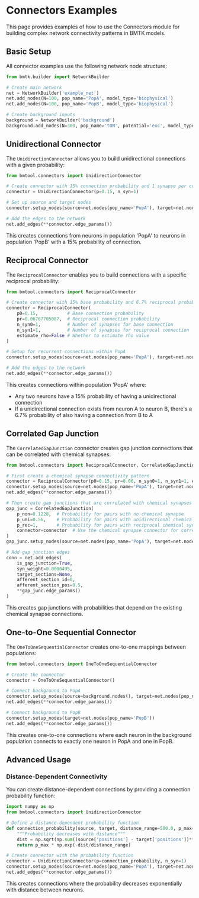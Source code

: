 # Connectors Examples

This page provides examples of how to use the Connectors module for building complex network connectivity patterns in BMTK models.

## Basic Setup

All connector examples use the following network node structure:

```python
from bmtk.builder import NetworkBuilder

# Create main network
net = NetworkBuilder('example_net')
net.add_nodes(N=100, pop_name='PopA', model_type='biophysical')
net.add_nodes(N=100, pop_name='PopB', model_type='biophysical')

# Create background inputs
background = NetworkBuilder('background')
background.add_nodes(N=300, pop_name='tON', potential='exc', model_type='virtual')
```

## Unidirectional Connector

The `UnidirectionConnector` allows you to build unidirectional connections with a given probability:

```python
from bmtool.connectors import UnidirectionConnector

# Create connector with 15% connection probability and 1 synapse per connection
connector = UnidirectionConnector(p=0.15, n_syn=1)

# Set up source and target nodes
connector.setup_nodes(source=net.nodes(pop_name='PopA'), target=net.nodes(pop_name='PopB'))

# Add the edges to the network
net.add_edges(**connector.edge_params())
```

This creates connections from neurons in population 'PopA' to neurons in population 'PopB' with a 15% probability of connection.

## Reciprocal Connector

The `ReciprocalConnector` enables you to build connections with a specific reciprocal probability:

```python
from bmtool.connectors import ReciprocalConnector

# Create connector with 15% base probability and 6.7% reciprocal probability
connector = ReciprocalConnector(
    p0=0.15,           # Base connection probability 
    pr=0.06767705087,  # Reciprocal connection probability
    n_syn0=1,          # Number of synapses for base connection
    n_syn1=1,          # Number of synapses for reciprocal connection
    estimate_rho=False # Whether to estimate rho value
)

# Setup for recurrent connections within PopA
connector.setup_nodes(source=net.nodes(pop_name='PopA'), target=net.nodes(pop_name='PopA'))

# Add the edges to the network
net.add_edges(**connector.edge_params())
```

This creates connections within population 'PopA' where:
- Any two neurons have a 15% probability of having a unidirectional connection
- If a unidirectional connection exists from neuron A to neuron B, there's a 6.7% probability of also having a connection from B to A

## Correlated Gap Junction

The `CorrelatedGapJunction` connector creates gap junction connections that can be correlated with chemical synapses:

```python
from bmtool.connectors import ReciprocalConnector, CorrelatedGapJunction

# First create a chemical synapse connectivity pattern
connector = ReciprocalConnector(p0=0.15, pr=0.06, n_syn0=1, n_syn1=1, estimate_rho=False)
connector.setup_nodes(source=net.nodes(pop_name='PopA'), target=net.nodes(pop_name='PopA'))
net.add_edges(**connector.edge_params())

# Then create gap junctions that are correlated with chemical synapses
gap_junc = CorrelatedGapJunction(
    p_non=0.1228,  # Probability for pairs with no chemical synapse
    p_uni=0.56,    # Probability for pairs with unidirectional chemical synapse
    p_rec=1,       # Probability for pairs with reciprocal chemical synapses
    connector=connector  # Use the chemical synapse connector for correlation
)
gap_junc.setup_nodes(source=net.nodes(pop_name='PopA'), target=net.nodes(pop_name='PopA'))

# Add gap junction edges
conn = net.add_edges(
    is_gap_junction=True, 
    syn_weight=0.0000495, 
    target_sections=None,
    afferent_section_id=0, 
    afferent_section_pos=0.5,
    **gap_junc.edge_params()
)
```

This creates gap junctions with probabilities that depend on the existing chemical synapse connections.

## One-to-One Sequential Connector

The `OneToOneSequentialConnector` creates one-to-one mappings between populations:

```python
from bmtool.connectors import OneToOneSequentialConnector

# Create the connector
connector = OneToOneSequentialConnector()

# Connect background to PopA
connector.setup_nodes(source=background.nodes(), target=net.nodes(pop_name='PopA'))
net.add_edges(**connector.edge_params())

# Connect background to PopB
connector.setup_nodes(target=net.nodes(pop_name='PopB'))
net.add_edges(**connector.edge_params())
```

This creates one-to-one connections where each neuron in the background population connects to exactly one neuron in PopA and one in PopB.

## Advanced Usage

### Distance-Dependent Connectivity

You can create distance-dependent connections by providing a connection probability function:

```python
import numpy as np
from bmtool.connectors import UnidirectionConnector

# Define a distance-dependent probability function
def connection_probability(source, target, distance_range=500.0, p_max=0.15):
    """Probability decreases with distance"""
    dist = np.sqrt(np.sum((source['positions'] - target['positions'])**2, axis=1))
    return p_max * np.exp(-dist/distance_range)

# Create connector with the probability function
connector = UnidirectionConnector(p=connection_probability, n_syn=1)
connector.setup_nodes(source=net.nodes(pop_name='PopA'), target=net.nodes(pop_name='PopB'))
net.add_edges(**connector.edge_params())
```

This creates connections where the probability decreases exponentially with distance between neurons. 